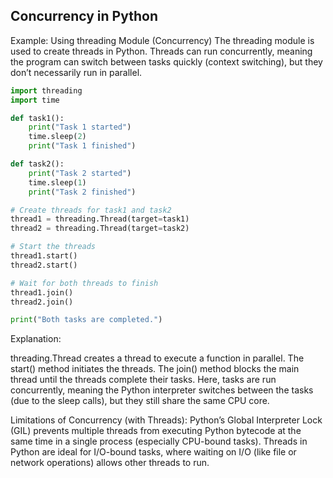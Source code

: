 ## Concurrency in Python

Example: Using threading Module (Concurrency)
The threading module is used to create threads in Python. Threads can run concurrently, meaning the program can switch between tasks quickly (context switching), but they don’t necessarily run in parallel.


```python
import threading
import time

def task1():
    print("Task 1 started")
    time.sleep(2)
    print("Task 1 finished")

def task2():
    print("Task 2 started")
    time.sleep(1)
    print("Task 2 finished")

# Create threads for task1 and task2
thread1 = threading.Thread(target=task1)
thread2 = threading.Thread(target=task2)

# Start the threads
thread1.start()
thread2.start()

# Wait for both threads to finish
thread1.join()
thread2.join()

print("Both tasks are completed.")

```


Explanation:

threading.Thread creates a thread to execute a function in parallel.
The start() method initiates the threads.
The join() method blocks the main thread until the threads complete their tasks.
Here, tasks are run concurrently, meaning the Python interpreter switches between the tasks (due to the sleep calls), but they still share the same CPU core.

Limitations of Concurrency (with Threads):
Python’s Global Interpreter Lock (GIL) prevents multiple threads from executing Python bytecode at the same time in a single process (especially CPU-bound tasks). Threads in Python are ideal for I/O-bound tasks, where waiting on I/O (like file or network operations) allows other threads to run.
